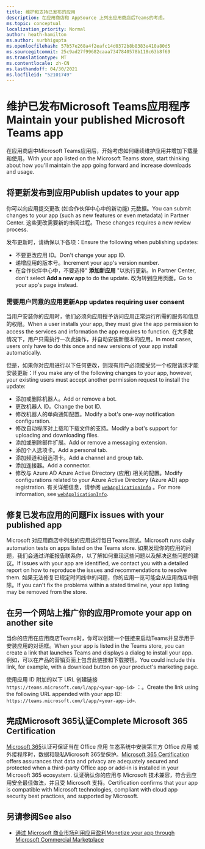 ```yaml
---
title: 维护和支持已发布的应用
description: 在应用商店和 AppSource 上列出应用商店后Teams的考虑。
ms.topic: conceptual
localization_priority: Normal
author: heath-hamilton
ms.author: surbhigupta
ms.openlocfilehash: 57b57e268a4f2eafc14d0372b8b8383e410a80d5
ms.sourcegitcommit: 25c9ad27f99682caaa7347840578b118c63b8f69
ms.translationtype: MT
ms.contentlocale: zh-CN
ms.lasthandoff: 04/30/2021
ms.locfileid: "52101749"
---
```

# <a name="maintain-your-published-microsoft-teams-app"></a><span data-ttu-id="1c9f5-103">维护已发布Microsoft Teams应用程序</span><span class="sxs-lookup"><span data-stu-id="1c9f5-103">Maintain your published Microsoft Teams app</span></span>

<span data-ttu-id="1c9f5-104">在应用商店中Microsoft Teams应用后，开始考虑如何继续维护应用并增加下载量和使用。</span><span class="sxs-lookup"><span data-stu-id="1c9f5-104">With your app listed on the Microsoft Teams store, start thinking about how you'll maintain the app going forward and increase downloads and usage.</span></span>

## <a name="publish-updates-to-your-app"></a><span data-ttu-id="1c9f5-105">将更新发布到应用</span><span class="sxs-lookup"><span data-stu-id="1c9f5-105">Publish updates to your app</span></span>

<span data-ttu-id="1c9f5-106">你可以向应用提交更改 (如合作伙伴中心中的新功能) 元数据。</span><span class="sxs-lookup"><span data-stu-id="1c9f5-106">You can submit changes to your app (such as new features or even metadata) in Partner Center.</span></span> <span data-ttu-id="1c9f5-107">这些更改需要新的审阅过程。</span><span class="sxs-lookup"><span data-stu-id="1c9f5-107">These changes requires a new review process.</span></span>

<span data-ttu-id="1c9f5-108">发布更新时，请确保以下各项：</span><span class="sxs-lookup"><span data-stu-id="1c9f5-108">Ensure the following when publishing updates:</span></span>

* <span data-ttu-id="1c9f5-109">不要更改应用 ID。</span><span class="sxs-lookup"><span data-stu-id="1c9f5-109">Don't change your app ID.</span></span>
* <span data-ttu-id="1c9f5-110">递增应用的版本号。</span><span class="sxs-lookup"><span data-stu-id="1c9f5-110">Increment your app's version number.</span></span>
* <span data-ttu-id="1c9f5-111">在合作伙伴中心中，不要选择" **添加新应用** "以执行更新。</span><span class="sxs-lookup"><span data-stu-id="1c9f5-111">In Partner Center, don't select **Add a new app** to do the update.</span></span> <span data-ttu-id="1c9f5-112">改为转到应用页面。</span><span class="sxs-lookup"><span data-stu-id="1c9f5-112">Go to your app's page instead.</span></span>

### <a name="app-updates-requiring-user-consent"></a><span data-ttu-id="1c9f5-113">需要用户同意的应用更新</span><span class="sxs-lookup"><span data-stu-id="1c9f5-113">App updates requiring user consent</span></span>

<span data-ttu-id="1c9f5-114">当用户安装你的应用时，他们必须向应用授予访问应用正常运行所需的服务和信息的权限。</span><span class="sxs-lookup"><span data-stu-id="1c9f5-114">When a user installs your app, they must give the app permission to access the services and information the app requires to function.</span></span> <span data-ttu-id="1c9f5-115">在大多数情况下，用户只需执行一次此操作，并自动安装新版本的应用。</span><span class="sxs-lookup"><span data-stu-id="1c9f5-115">In most cases, users only have to do this once and new versions of your app install automatically.</span></span>

<span data-ttu-id="1c9f5-116">但是，如果你对应用进行以下任何更改，则现有用户必须接受另一个权限请求才能安装更新：</span><span class="sxs-lookup"><span data-stu-id="1c9f5-116">If you make any of the following changes to your app, however, your existing users must accept another permission request to install the update:</span></span>

* <span data-ttu-id="1c9f5-117">添加或删除机器人。</span><span class="sxs-lookup"><span data-stu-id="1c9f5-117">Add or remove a bot.</span></span>
* <span data-ttu-id="1c9f5-118">更改机器人 ID。</span><span class="sxs-lookup"><span data-stu-id="1c9f5-118">Change the bot ID.</span></span>
* <span data-ttu-id="1c9f5-119">修改机器人的单向通知配置。</span><span class="sxs-lookup"><span data-stu-id="1c9f5-119">Modify a bot's one-way notification configuration.</span></span>
* <span data-ttu-id="1c9f5-120">修改自动程序对上载和下载文件的支持。</span><span class="sxs-lookup"><span data-stu-id="1c9f5-120">Modify a bot's support for uploading and downloading files.</span></span>
* <span data-ttu-id="1c9f5-121">添加或删除邮件扩展。</span><span class="sxs-lookup"><span data-stu-id="1c9f5-121">Add or remove a messaging extension.</span></span>
* <span data-ttu-id="1c9f5-122">添加个人选项卡。</span><span class="sxs-lookup"><span data-stu-id="1c9f5-122">Add a personal tab.</span></span>
* <span data-ttu-id="1c9f5-123">添加频道和组选项卡。</span><span class="sxs-lookup"><span data-stu-id="1c9f5-123">Add a channel and group tab.</span></span>
* <span data-ttu-id="1c9f5-124">添加连接器。</span><span class="sxs-lookup"><span data-stu-id="1c9f5-124">Add a connector.</span></span>
* <span data-ttu-id="1c9f5-125">修改与 Azure AD Azure Active Directory (应用) 相关的配置。</span><span class="sxs-lookup"><span data-stu-id="1c9f5-125">Modify configurations related to your Azure Active Directory (Azure AD) app registration.</span></span> <span data-ttu-id="1c9f5-126">有关详细信息，请参阅 [`webApplicationInfo`](~/resources/schema/manifest-schema.md#webapplicationinfo) 。</span><span class="sxs-lookup"><span data-stu-id="1c9f5-126">For more information, see [`webApplicationInfo`](~/resources/schema/manifest-schema.md#webapplicationinfo).</span></span>

## <a name="fix-issues-with-your-published-app"></a><span data-ttu-id="1c9f5-127">修复已发布应用的问题</span><span class="sxs-lookup"><span data-stu-id="1c9f5-127">Fix issues with your published app</span></span>

<span data-ttu-id="1c9f5-128">Microsoft 对应用商店中列出的应用运行每日Teams测试。</span><span class="sxs-lookup"><span data-stu-id="1c9f5-128">Microsoft runs daily automation tests on apps listed on the Teams store.</span></span> <span data-ttu-id="1c9f5-129">如果发现你的应用的问题，我们会通过详细报告联系你，以了解如何重现这些问题以及解决这些问题的建议。</span><span class="sxs-lookup"><span data-stu-id="1c9f5-129">If issues with your app are identified, we contact you with a detailed report on how to reproduce the issues and recommendations to resolve them.</span></span> <span data-ttu-id="1c9f5-130">如果无法修复已规定时间线中的问题，你的应用一览可能会从应用商店中删除。</span><span class="sxs-lookup"><span data-stu-id="1c9f5-130">If you can't fix the problems within a stated timeline, your app listing may be removed from the store.</span></span>

## <a name="promote-your-app-on-another-site"></a><span data-ttu-id="1c9f5-131">在另一个网站上推广你的应用</span><span class="sxs-lookup"><span data-stu-id="1c9f5-131">Promote your app on another site</span></span>

<span data-ttu-id="1c9f5-132">当你的应用在应用商店Teams时，你可以创建一个链接来启动Teams并显示用于安装应用的对话框。</span><span class="sxs-lookup"><span data-stu-id="1c9f5-132">When your app is listed in the Teams store, you can create a link that launches Teams and displays a dialog to install your app.</span></span> <span data-ttu-id="1c9f5-133">例如，可以在产品的营销页面上包含此链接和下载按钮。</span><span class="sxs-lookup"><span data-stu-id="1c9f5-133">You could include this link, for example, with a download button on your product's marketing page.</span></span>

<span data-ttu-id="1c9f5-134">使用应用 ID 附加的以下 URL 创建链接 `https://teams.microsoft.com/l/app/<your-app-id>` ：。</span><span class="sxs-lookup"><span data-stu-id="1c9f5-134">Create the link using the following URL appended with your app ID: `https://teams.microsoft.com/l/app/<your-app-id>`.</span></span>

## <a name="complete-microsoft-365-certification"></a><span data-ttu-id="1c9f5-135">完成Microsoft 365认证</span><span class="sxs-lookup"><span data-stu-id="1c9f5-135">Complete Microsoft 365 Certification</span></span>

<span data-ttu-id="1c9f5-136">[Microsoft 365](/microsoft-365-app-certification/docs/certification)认证可保证当在 Office 应用 生态系统中安装第三方 Office 应用 或外接程序时，数据和隐私Microsoft 365受保护。</span><span class="sxs-lookup"><span data-stu-id="1c9f5-136">[Microsoft 365 Certification](/microsoft-365-app-certification/docs/certification) offers assurances that data and privacy are adequately secured and protected when a third-party Office app or add-in is installed in your Microsoft 365 ecosystem.</span></span> <span data-ttu-id="1c9f5-137">认证确认你的应用与 Microsoft 技术兼容，符合云应用安全最佳做法，并且受 Microsoft 支持。</span><span class="sxs-lookup"><span data-stu-id="1c9f5-137">Certification confirms that your app is compatible with Microsoft technologies, compliant with cloud app security best practices, and supported by Microsoft.</span></span>

## <a name="see-also"></a><span data-ttu-id="1c9f5-138">另请参阅</span><span class="sxs-lookup"><span data-stu-id="1c9f5-138">See also</span></span>

* [<span data-ttu-id="1c9f5-139">通过 Microsoft 商业市场利用应用盈利</span><span class="sxs-lookup"><span data-stu-id="1c9f5-139">Monetize your app through Microsoft Commercial Marketplace</span></span>](/office/dev/store/monetize-addins-through-microsoft-commercial-marketplace)
